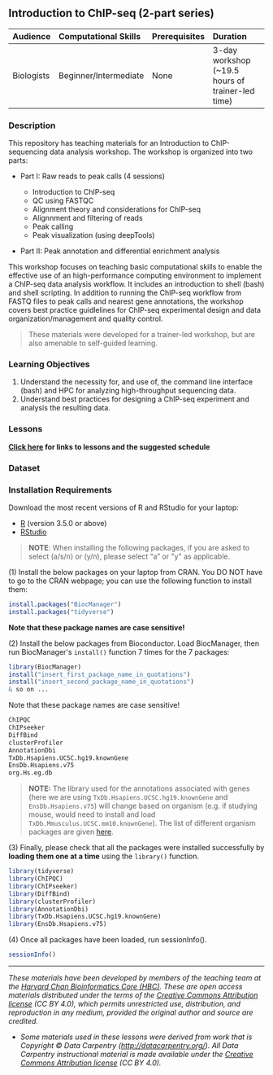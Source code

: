 ## Introduction to ChIP-seq (2-part series)


| Audience | Computational Skills | Prerequisites | Duration |
:----------|:----------|:----------|:----------|
| Biologists | Beginner/Intermediate | None | 3-day workshop (~19.5 hours of trainer-led time)|

### Description

This repository has teaching materials for an Introduction to ChIP-sequencing data analysis workshop. The workshop is organized into two parts:

* Part I: Raw reads to peak calls (4 sessions)
  * Introduction to ChIP-seq
  * QC using FASTQC
  * Alignment theory and considerations for ChIP-seq
  * Alignnment and filtering of reads
  * Peak calling
  * Peak visualization (using deepTools)
  
* Part II: Peak annotation and differential enrichment analysis


This workshop focuses on teaching basic computational skills to enable the effective use of an high-performance computing environment to implement a ChIP-seq data analysis workflow. It includes an introduction to shell (bash) and shell scripting. In addition to running the ChIP-seq workflow from FASTQ files to peak calls and nearest gene annotations, the workshop covers best practice guidlelines for ChIP-seq experimental design and data organization/management and quality control.

> These materials were developed for a trainer-led workshop, but are also amenable to self-guided learning.

### Learning Objectives

1.	Understand the necessity for, and use of, the command line interface (bash) and HPC for analyzing high-throughput sequencing data.
2.	Understand best practices for designing a ChIP-seq experiment and analysis the resulting data.

### Lessons
**[Click here](schedule/2-day.md) for links to lessons and the suggested schedule**

### Dataset

### Installation Requirements

Download the most recent versions of R and RStudio for your laptop:

 - [R](http://lib.stat.cmu.edu/R/CRAN/) (version 3.5.0 or above)
 - [RStudio](https://www.rstudio.com/products/rstudio/download/#download)
 
> **NOTE**: When installing the following packages, if you are asked to select (a/s/n) or (y/n), please select “a” or "y" as applicable.

(1) Install the below packages on your laptop from CRAN. You DO NOT have to go to the CRAN webpage; you can use the following function to install them:


```r
install.packages("BiocManager")
install.packages("tidyverse")
```

**Note that these package names are case sensitive!**


(2) Install the below packages from Bioconductor. Load BiocManager, then run BiocManager's `install()` function 7 times for the 7 packages:

```r
library(BiocManager)
install("insert_first_package_name_in_quotations")
install("insert_second_package_name_in_quotations")
& so on ...
```

Note that these package names are case sensitive!

```r
ChIPQC
ChIPseeker
DiffBind
clusterProfiler
AnnotationDbi
TxDb.Hsapiens.UCSC.hg19.knownGene
EnsDb.Hsapiens.v75
org.Hs.eg.db
```

> **NOTE:** The library used for the annotations associated with genes (here we are using `TxDb.Hsapiens.UCSC.hg19.knownGene` and `EnsDb.Hsapiens.v75`) will change based on organism (e.g. if studying mouse, would need to install and load `TxDb.Mmusculus.UCSC.mm10.knownGene`). The list of different organism packages are given [here](https://github.com/hbctraining/Training-modules/raw/master/DGE-functional-analysis/img/available_annotations.png).

(3) Finally, please check that all the packages were installed successfully by **loading them one at a time** using the `library()` function.  

```r
library(tidyverse)
library(ChIPQC)
library(ChIPseeker)
library(DiffBind)
library(clusterProfiler)
library(AnnotationDbi)
library(TxDb.Hsapiens.UCSC.hg19.knownGene)
library(EnsDb.Hsapiens.v75)
```

(4) Once all packages have been loaded, run sessionInfo().  

```r
sessionInfo()
```

***
*These materials have been developed by members of the teaching team at the [Harvard Chan Bioinformatics Core (HBC)](http://bioinformatics.sph.harvard.edu/). These are open access materials distributed under the terms of the [Creative Commons Attribution license](https://creativecommons.org/licenses/by/4.0/) (CC BY 4.0), which permits unrestricted use, distribution, and reproduction in any medium, provided the original author and source are credited.*

* *Some materials used in these lessons were derived from work that is Copyright © Data Carpentry (http://datacarpentry.org/). 
All Data Carpentry instructional material is made available under the [Creative Commons Attribution license](https://creativecommons.org/licenses/by/4.0/) (CC BY 4.0).*

